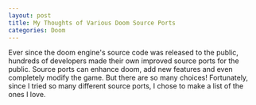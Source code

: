 ```yaml
---
layout: post
title: My Thoughts of Various Doom Source Ports
categories: Doom
---
```

Ever since the doom engine's source code was released to the public, hundreds of developers made their own improved source ports for the public. Source ports can enhance doom, add new features and even completely modify the game. But there are so many choices! Fortunately, since I tried so many different source ports, I chose to make a list of the ones I love.


<!--stackedit_data:
eyJoaXN0b3J5IjpbLTExMzQyMzUwNDMsMjA1NzE5NTYwLC05Mj
c5Mjg2ODIsMTk1MTY1MzQ4Miw5NTQ0NDA5NzBdfQ==
-->